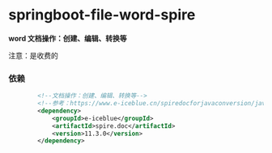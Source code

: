 # springboot-file-word-spire

**word 文档操作：创建、编辑、转换等**


注意：是收费的


### 依赖

```xml
        <!--文档操作：创建、编辑、转换等-->
        <!--参考：https://www.e-iceblue.cn/spiredocforjavaconversion/java-convert-word-to-pdf.html-->
        <dependency>
            <groupId>e-iceblue</groupId>
            <artifactId>spire.doc</artifactId>
            <version>11.3.0</version>
        </dependency>
```
